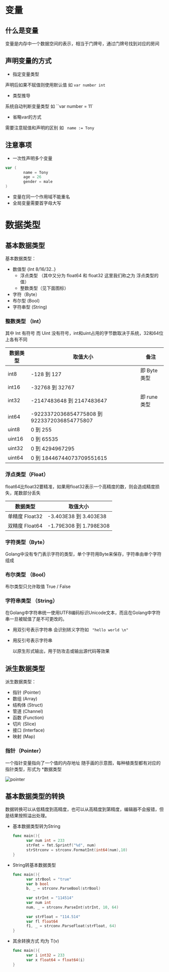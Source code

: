 # 变量

## 什么是变量

变量是内存中一个数据空间的表示，相当于门牌号，通过门牌号找到对应的房间 

## 声明变量的方式

- 指定变量类型

声明后如果不赋值则使用默认值 如 ``var number int``

- 类型推导

系统自动判断变量类型 如 ``var number = 11`

- 省略var的方式

需要注意赋值和声明的区别 如 `` name := Tony``

## 注意事项

- 一次性声明多个变量

```go
var (
		name = Tony
		age = 26
		gender = male
)
```
- 变量在同一个作用域不能重名
- 全局变量需要首字母大写

# 数据类型

## 基本数据类型

基本数据类型：

- 数值型 {Int 8/16/32..}
  - 浮点类型 （其中又分为 float64 和 float32 这里我们称之为 浮点类型的值）
  - 整数类型（见下面图标）
- 字符（Byte）
- 布尔型 (Bool)
- 字符串型 (String)

### 整数类型 （Int）

其中 Int 有符号 而 Uint 没有符号，int和uint占用的字节数取决于系统，32和64位上各有不同

| 数据类型 | 取值大小                                    | 备注         |
| -------- | ------------------------------------------- | ------------ |
| int8     | -128 到 127                                 | 即 Byte 类型 |
| int16    | -32768 到 32767                             |              |
| int32    | -2147483648 到 2147483647                   | 即 rune 类型 |
| int64    | -9223372036854775808 到 9223372036854775807 |              |
| uint8    | 0 到 255                                    |              |
| uint16   | 0 到 65535                                  |              |
| uint32   | 0 到 4294967295                             |              |
| uint64   | 0 到 18446744073709551615                   |              |

### 浮点类型（Float）

float64比float32要精准，如果用float32表示一个高精度的数，则会造成精度损失，尾数部分丢失

| 数据类型       | 取值大小               |
| -------------- | ---------------------- |
| 单精度 Float32 | -3.403E38 到 3.403E38  |
| 双精度 Float64 | -1.79E308 到 1.798E308 |

### 字符类型（Byte）

Golang中没有专门表示字符的类型，单个字符用Byte来保存，字符串由单个字符组成

### 布尔类型 （Bool）

布尔类型只允许取值 True / False

### 字符串类型 （String）

在Golang中字符串统一使用UTF8编码标识Unicode文本，而且在Golang中字符串一旦被赋值了是不可更改的。

- 用双引号表示字符串
  会识别转义字符如 `` "hello world \n"``

- 用反引号表示字符串

  以原生形式输出，用于防攻击或输出源代码等效果

## 派生数据类型

派生数据类型：

- 指针 (Pointer)
- 数组 (Array)
- 结构体 (Struct)
- 管道 (Channel)
- 函数 (Function)
- 切片 (Slice)
- 接口 (Interface)
- 映射 (Map)

### 指针（Pointer）

一个指针变量指向了一个值的内存地址 随手画的示意图，每种植类型都有对应的指针类型，形式为 *数据类型

<img src="https://cdn.kulipoi.com/img/pointer.png" alt="pointer"  />

## 基本数据类型的转换

数据转换可以从低精度到高精度，也可以从高精度到第精度，编辑器不会报错，但是结果按照溢出处理。

- 基本数据类型转为String

  ```go
  func main(){
  		var num int = 233
  		strFmt = fmt.Sprintf("%d", num)
  		strStrconv = strconv.FormatInt(int64(num),10)
  }
  ```

- String转基本数据类型

  ```go
  func main(){
  		var strBool = "true"
    	var b bool
    	b, _ = strconv.ParseBool(strBool)
    	
    	var strInt = "114514"
    	var num int
    	num, _ = strconv.ParseInt(strInt, 10, 64)
    
    	var strFloat = "114.514"
    	var fl float64
   		f1, _ = strconv.ParseFloat(strFloat, 64)
  }
  ```

- 其余转换方式 均为 T(v) 

  ```go
  func main(){
  		var i int32 = 233
  		var x float64 = float64(i)
  }
  ```

